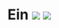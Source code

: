 # Ein  ![](https://img.shields.io/badge/Project-Nam-ff69b4.svg) ![](https://img.shields.io/badge/Namchain-WIP-Blue.svg) 
